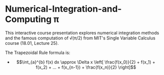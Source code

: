 # Numerical-Integration-and-Computing π
This interactive course presentation explores numerical integration methods and the famous computation of √(π/2) from MIT's Single Variable Calculus course (18.01, Lecture 25).

The Trapezoidal Rule formula is:

- $$\int_{a}^{b} f(x) dx \approx \Delta x \left[ \frac{f(x_0)}{2} + f(x_1) + f(x_2) + ... + f(x_{n-1}) + \frac{f(x_n)}{2} \right]$$
